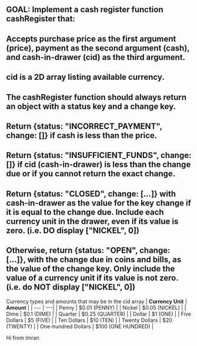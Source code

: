 ## GOAL: Implement a cash register function cashRegister that:

## Accepts purchase price as the first argument (price), payment as the second argument (cash), and cash-in-drawer (cid) as the third argument.

## cid is a 2D array listing available currency.

## The cashRegister function should always return an object with a status key and a change key.

## Return {status: "INCORRECT_PAYMENT", change: []} if cash is less than the price.

## Return {status: "INSUFFICIENT_FUNDS", change: []} if cid (cash-in-drawer) is less than the change due or if you cannot return the exact change.

## Return {status: "CLOSED", change: [...]} with cash-in-drawer as the value for the key change if it is equal to the change due. Include each currency unit in the drawer, even if its value is zero. (i.e. DO display ["NICKEL", 0])

## Otherwise, return {status: "OPEN", change: [...]}, with the change due in coins and bills, as the value of the change key. Only include the value of a currency unit if its value is not zero. (i.e. do NOT display ["NICKEL", 0])

Currency types and amounts that may be in the cid array
| **Currency Unit** | **Amount** |
| --- | ---|
| Penny | $0.01 (PENNY) |
| Nickel | $0.05 (NICKEL) |
| Dime | $0.1 (DIME) |
| Quarter | $0.25 (QUARTER) |
| Dollar | $1 (ONE) |
| Five Dollars | $5 (FIVE) |
| Ten Dollars | $10 (TEN) |
| Twenty Dollars | $20 (TWENTY) |
| One-hundred Dollars | $100 (ONE HUNDRED) |

Hi from Imran